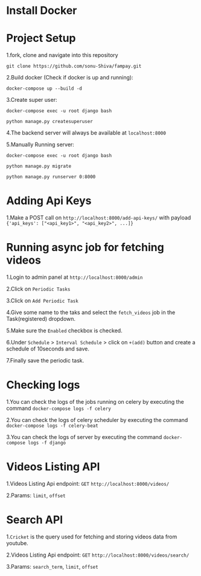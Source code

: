 # Install Docker

# Project Setup

1.fork, clone and navigate into this repository

   `git clone https://github.com/sonu-Shiva/fampay.git`

2.Build docker (Check if docker is up and running):

   `docker-compose up --build -d`

3.Create super user:

   `docker-compose exec -u root django bash`

   `python manage.py createsuperuser`

4.The backend server will always be available at `localhost:8000`

5.Manually Running server:

   `docker-compose exec -u root django bash`

   `python manage.py migrate`

   `python manage.py runserver 0:8000`

# Adding Api Keys

1.Make a POST call on `http://localhost:8000/add-api-keys/` with payload `{'api_keys': ["<api_key1>", "<api_key2>", ...]}`

# Running async job for fetching videos

1.Login to admin panel at `http://localhost:8000/admin`

2.Click on `Periodic Tasks`

3.Click on `Add Periodic Task`

4.Give some name to the taks and select the `fetch_videos` job in the Task(registered) dropdown.

5.Make sure the `Enabled` checkbox is checked.

6.Under `Schedule` > `Interval Schedule` > click on `+(add)` button and create a schedule of 10seconds and save.

7.Finally save the periodic task.

# Checking logs

1.You can check the logs of the jobs running on celery by executing the command `docker-compose logs -f celery`

2.You can check the logs of celery scheduler by executing the command `docker-compose logs -f celery-beat`

3.You can check the logs of server by executing the command `docker-compose logs -f django`

# Videos Listing API

1.Videos Listing Api endpoint: `GET` `http://localhost:8000/videos/`

2.Params: `limit`, `offset`

# Search API

1.`Cricket` is the query used for fetching and storing videos data from youtube.

2.Videos Listing Api endpoint: `GET` `http://localhost:8000/videos/search/`

3.Params: `search_term`, `limit`, `offset`
